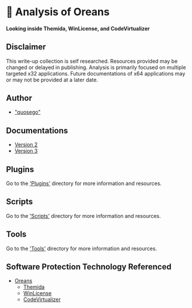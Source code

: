 # 🔎 Analysis of Oreans

#### Looking inside Themida, WinLicense, and CodeVirtualizer

## Disclaimer

This write-up collection is self researched. Resources provided may be changed or delayed in publishing. Analysis is primarily focused on multiple targeted x32 applications. Future documentations of x64 applications may or may not be provided at a later date.

## Author

* ["quosego"][ref-SELF] 

## Documentations

* [Version 2](https://github.com/quosego/analysis.oreans/tree/master/Documentations/Version%202)
* [Version 3](https://github.com/quosego/analysis.oreans/tree/master/Documentations/Version%203)
  
## Plugins

Go to the ['Plugins'](https://github.com/quosego/analysis.oreans/tree/master/Plugins) directory for more information and resources.
     
## Scripts

Go to the ['Scripts'](https://github.com/quosego/analysis.oreans/tree/master/Scripts) directory for more information and resources.

## Tools

Go to the ['Tools'](https://github.com/quosego/analysis.oreans/tree/master/Tools) directory for more information and resources.

## Software Protection Technology Referenced

* [Oreans](https://oreans.com/)
  * [Themida](https://oreans.com/Themida.php)
  * [WinLicense](https://oreans.com/WinLicense.php)
  * [CodeVirtualizer](https://oreans.com/CodeVirtualizer.php)
  
  
[ref-SELF]: https://github.com/quosego
